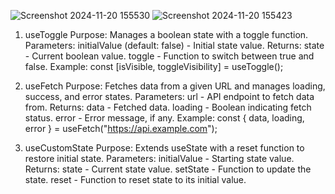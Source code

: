![Screenshot 2024-11-20 155530](https://github.com/user-attachments/assets/e7f5a7f9-d98f-46b4-b4ce-cd7cd4e03a26)
![Screenshot 2024-11-20 155423](https://github.com/user-attachments/assets/079cc07a-49d4-483d-aa7d-6a376453d408)
1. useToggle
Purpose: Manages a boolean state with a toggle function.
Parameters:
initialValue (default: false) - Initial state value.
Returns:
state - Current boolean value.
toggle - Function to switch between true and false.
Example:
const [isVisible, toggleVisibility] = useToggle();

2. useFetch
Purpose: Fetches data from a given URL and manages loading, success, and error states.
Parameters:
url - API endpoint to fetch data from.
Returns:
data - Fetched data.
loading - Boolean indicating fetch status.
error - Error message, if any.
Example:
const { data, loading, error } = useFetch("https://api.example.com");

3. useCustomState
Purpose: Extends useState with a reset function to restore initial state.
Parameters:
initialValue - Starting state value.
Returns:
state - Current state value.
setState - Function to update the state.
reset - Function to reset state to its initial value.
